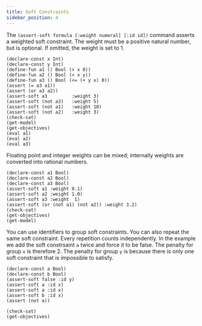 ```yaml
---
title: Soft Constraints
sidebar_position: 4
---
```


The `(assert-soft formula [:weight numeral] [:id id])` command asserts a weighted soft constraint. The weight must be a positive natural number, but is optional. If omitted, the weight is set to 1.

```z3
(declare-const x Int)
(declare-const y Int)
(define-fun a1 () Bool (> x 0))
(define-fun a2 () Bool (< x y))
(define-fun a3 () Bool (<= (+ y x) 0))
(assert (= a3 a1))
(assert (or a3 a2))
(assert-soft a3         :weight 3)
(assert-soft (not a3)   :weight 5) 
(assert-soft (not a1)   :weight 10)
(assert-soft (not a2)   :weight 3)
(check-sat)
(get-model)
(get-objectives)
(eval a1)
(eval a2)
(eval a3)
```

Floating point and integer weights can be mixed; internally weights are converted into rational numbers.

```z3
(declare-const a1 Bool)
(declare-const a2 Bool)
(declare-const a3 Bool)
(assert-soft a1 :weight 0.1)
(assert-soft a2 :weight 1.0)
(assert-soft a3 :weight  1)
(assert-soft (or (not a1) (not a2)) :weight 3.2)
(check-sat)
(get-objectives)
(get-model)
```

You can use identifiers to group soft constraints. You can also repeat the same soft constraint. Every repetition counts independently. In the example we add the soft constrsaint `a` twice and force it to be false. The penalty for group `x` is therefore 2. The penalty for group `y` is because there is only one soft constraint that is impossible to satisfy.

```z3
(declare-const a Bool)
(declare-const b Bool)
(assert-soft false :id y)
(assert-soft a :id x)
(assert-soft a :id x)
(assert-soft b :id x)
(assert (not a))

(check-sat)
(get-objectives)
```
